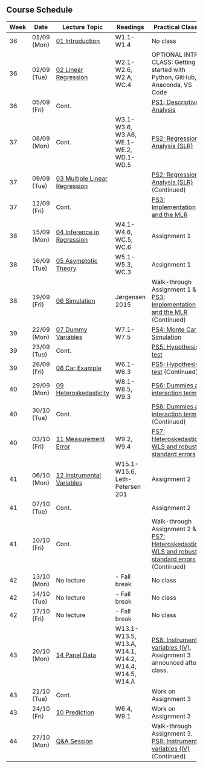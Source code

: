 ## Course Schedule

| Week | Date        | Lecture Topic                                             | Readings                                              | Practical Classes                                                                                                                                    |
| ---- | ----------- | --------------------------------------------------------- | ----------------------------------------------------- | ---------------------------------------------------------------------------------------------------------------------------------------------------- |
| 36   | 01/09 (Mon) | [01 Introduction](1_lectures/01_intro)                    | W1.1-W1.4                                             | No class                                                                                                                                             |
| 36   | 02/09 (Tue) | [02 Linear Regression](1_lectures/02_slr)                 | W2.1-W2.6, W2.A, WC.4                                 | OPTIONAL INTRO CLASS: Getting started with Python, GitHub, Anaconda, VS Code                                                                         |
| 36   | 05/09 (Fri) | Cont.                                                     |                                                       | [PS1: Descriptive Analysis](2_class/PS1_Descriptive_Analysis)                                                                                        |
| 37   | 08/09 (Mon) | Cont.                                                     | W3.1-W3.6, W3.A6, WE.1-WE.2, WD.1-WD.5                | [PS2: Regression Analysis (SLR)](2_class/PS2_Regression_Analysis)                                                                                    |
| 37   | 09/09 (Tue) | [03 Multiple Linear Regression](1_lectures/03_mlr)        |                                                       | [PS2: Regression Analysis (SLR)](2_class/PS2_Regression_Analysis)   (Continued)                                                                      |
| 37   | 12/09 (Fri) | Cont.                                                     |                                                       | [PS3: Implementation and the MLR](2_class/PS3_Implementation_and_MLR)                                                                                |
| 38   | 15/09 (Mon) | [04 Inference in Regression](1_lectures/04_inference)     | W4.1-W4.6, WC.5, WC.6                                 | Assignment 1                                                                                                                                         |
| 38   | 16/09 (Tue) | [05 Asymptotic Theory](1_lectures/05_asymptotics)         | W5.1-W5.3, WC.3                                       | Assignment 1                                                                                                                                         |
| 38   | 19/09 (Fri) | [06 Simulation](1_lectures/06_simulation)                 | Jørgensen 2015                                        | Walk-through Assignment 1 & [PS3: Implementation and the MLR](2_class/PS3_Implementation_MLR) (Continued)                                            |
| 39   | 22/09 (Mon) | [07 Dummy Variables](1_lectures/07_dummyvars)             | W7.1-W7.5                                             | [PS4: Monte Carlo Simulation](2_class/PS4_MonteCarlo)                                                                                                |
| 39   | 23/09 (Tue) | Cont.                                                     |                                                       | [PS5: Hypothesis test](2_class/PS5_Hypothesis_test)                                                                                                  |
| 39   | 26/09 (Fri) | [08 Car Example](1_lectures/08_cars)                      | W6.1-W6.3                                             | [PS5: Hypothesis test](2_class/PS5_Hypothesis_test)  (Continued)                                                                                     |
| 40   | 29/09 (Mon) | [09 Heteroskedasticity](1_lectures/09_heteroscedasticity) | W8.1-W8.5, W9.3                                       | [PS6: Dummies and interaction terms](2_class/PS6_Dummies_and_interactions)                                                                           |
| 40   | 30/10 (Tue) | Cont.                                                     |                                                       | [PS6: Dummies and interaction terms](2_class/PS6_Dummies_and_interactions) (Continued)                                                               |
| 40   | 03/10 (Fri) | [11 Measurement Error](1_lectures/11_measurement_error)   | W9.2, W9.4                                            | [PS7: Heteroskedasticity, WLS and robust standard errors](2_class/PS7_Heteroskedasticity_WLS_and_robust_std)                                         |
| 41   | 06/10 (Mon) | [12 Instrumental Variables](1_lectures/12_iv)             | W15.1-W15.6, Leth-Petersen 201                        | Assignment 2                                                                                                                                         |
| 41   | 07/10 (Tue) | Cont.                                                     |                                                       | Assignment 2                                                                                                                                         |
| 41   | 10/10 (Fri) | Cont.                                                     |                                                       | Walk-through Assignment 2 & [PS7: Heteroskedasticity, WLS and robust standard errors](2_class/PS7_Heteroskedasticity_WLS_and_robust_std) (Continued) |
| 42   | 13/10 (Mon) | No lecture                                                | - Fall break                                          | No class                                                                                                                                             |
| 42   | 14/10 (Tue) | No lecture                                                | - Fall break                                          | No class                                                                                                                                             |
| 42   | 17/10 (Fri) | No lecture                                                | - Fall break                                          | No class                                                                                                                                             |
| 43   | 20/10 (Mon) | [14 Panel Data](1_lectures/14_paneldata)                  | W13.1-W13.5, W13.A, W14.1, W14.2, W14.4, W14.5, W14.A | [PS8: Instrument variables (IV)](2_class/PS8_IV), Assignment 3 announced after class.                                                                |
| 43   | 21/10 (Tue) | Cont.                                                     |                                                       | Work on Assignment 3                                                                                                                                 |
| 43   | 24/10 (Fri) | [10 Prediction](1_lectures/10_prediction)                 | W6.4, W9.1                                            | Work on Assignment 3                                                                                                                                 |
| 44   | 27/10 (Mon) | [Q&A Session](1_lectures/15_QA)                           |                                                       | Walk-through Assignment 3. [PS8: Instrument variables (IV)](2_class/PS8_IV) (Continued)                                                                        |
